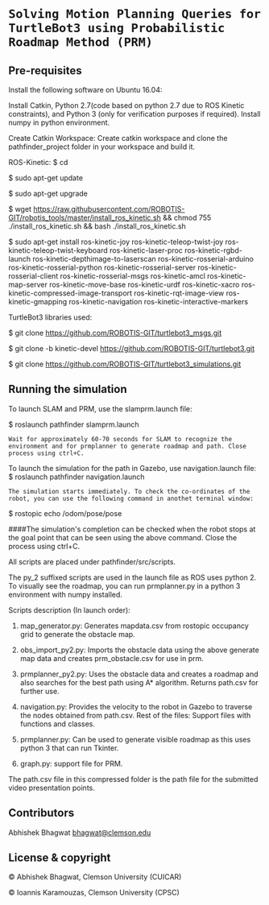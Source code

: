# `Solving Motion Planning Queries for TurtleBot3 using Probabilistic Roadmap Method (PRM)`

## Pre-requisites #

Install the following software on Ubuntu 16.04:

Install Catkin, Python 2.7(code based on python 2.7 due to ROS Kinetic constraints), and Python 3 (only for verification purposes if required).
Install numpy in python environment.

Create Catkin Workspace:
Create catkin workspace and clone the pathfinder_project folder in your workspace and build it.

ROS-Kinetic:
$ cd

$ sudo apt-get update

$ sudo apt-get upgrade

$ wget https://raw.githubusercontent.com/ROBOTIS-GIT/robotis_tools/master/install_ros_kinetic.sh && chmod 755 ./install_ros_kinetic.sh && bash ./install_ros_kinetic.sh

$ sudo apt-get install ros-kinetic-joy ros-kinetic-teleop-twist-joy ros-kinetic-teleop-twist-keyboard ros-kinetic-laser-proc ros-kinetic-rgbd-launch ros-kinetic-depthimage-to-laserscan ros-kinetic-rosserial-arduino ros-kinetic-rosserial-python ros-kinetic-rosserial-server ros-kinetic-rosserial-client ros-kinetic-rosserial-msgs ros-kinetic-amcl ros-kinetic-map-server ros-kinetic-move-base ros-kinetic-urdf ros-kinetic-xacro ros-kinetic-compressed-image-transport ros-kinetic-rqt-image-view ros-kinetic-gmapping ros-kinetic-navigation ros-kinetic-interactive-markers

TurtleBot3 libraries used:

$ git clone https://github.com/ROBOTIS-GIT/turtlebot3_msgs.git

$ git clone -b kinetic-devel https://github.com/ROBOTIS-GIT/turtlebot3.git

$ git clone https://github.com/ROBOTIS-GIT/turtlebot3_simulations.git


## Running the simulation #

To launch SLAM and PRM, use the slamprm.launch file:

$ roslaunch pathfinder slamprm.launch

	Wait for approximately 60-70 seconds for SLAM to recognize the environment and for prmplanner to generate roadmap and path. Close process using ctrl+C.

To launch the simulation for the path in Gazebo, use navigation.launch file:
$ roslaunch pathfinder navigation.launch

	The simulation starts immediately. To check the co-ordinates of the robot, you can use the following command in anothet terminal window:

$ rostopic echo /odom/pose/pose

####The simulation's completion can be checked when the robot stops at the goal point that can be seen using the above command.
Close the process using ctrl+C.

All scripts are placed under pathfinder/src/scripts.

The py_2 suffixed scripts are used in the launch file as ROS uses python 2.
To visually see the roadmap, you can run prmplanner.py in a python 3 environment with numpy installed.

Scripts description (In launch order):

1. map_generator.py: Generates mapdata.csv from rostopic occupancy grid to generate the obstacle map.

2. obs_import_py2.py: Imports the obstacle data using the above generate map data and creates prm_obstacle.csv for use in prm.

3. prmplanner_py2.py: Uses the obstacle data and creates a roadmap and also searches for the best path using A* algorithm. Returns path.csv for further use.

4. navigation.py: Provides the velocity to the robot in Gazebo to traverse the nodes obtained from path.csv. Rest of the files: Support files with functions and classes.

5. prmplanner.py: Can be used to generate visible roadmap as this uses python 3 that can run Tkinter.

6. graph.py: support file for PRM.

The path.csv file in this compressed folder is the path file for the submitted video presentation points.

## Contributors
Abhishek  Bhagwat <bhagwat@clemson.edu>

## License & copyright
© Abhishek  Bhagwat, Clemson University (CUICAR)

© Ioannis Karamouzas, Clemson University (CPSC)

